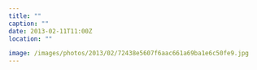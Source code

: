 ```yaml
---
title: ""
caption: ""
date: 2013-02-11T11:00Z
location: ""

image: /images/photos/2013/02/72438e5607f6aac661a69ba1e6c50fe9.jpg
---
```

